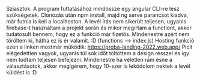Sziasztok.
A program futtatásához mindössze egy angular CLI-re lesz szükségetek. Clonozás után npm install, majd ng serve parancsot kiadva, már futnia is kell a localhoston.
A levél írás nem sikerült teljesen, ugyanis firebase-t használtam a projekt során és mikor megírtam a functiont, akkor tudatosult bennem, hogy ez a funkció már fizetős. Mindenestre azért nem töröltem ki, hátha ez is ér valamit. :D
(functions --> index.js)
Hosting funkció ezen a linken mostmár müködik: https://proba-landing-2022.web.app/
Picit elégedettlen vagyok, ugyanis túl sok időt töltöttem a design résszel és így nem tudtam teljesen befejezni. Mindenestre ha véletlen rám esne a választásotok, akkor megígérem, hogy 10-szer is lekódolom nektek a levél küldést is :D